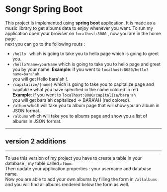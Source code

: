 # Songr Spring Boot 

This project is implemented using **spring boot** application.
It is made as a music library to get albums data to enjoy whenever you want.
To run my application open your browser on `localhost:8080` , now you are in the home page .  
next you can go to the following routs :
- `/hello ` which is going to take you to hello page which is going to greet you. 
- `/hello?name=yourName` which is going to take you to hello page and greet you by your name.
**Example**: if you went to `localhost:8080/hello?name=bara'ah`   
  you will get Hello bara'ah !.
- `/capitalize/{name}` which is going to take you to capitalize page and capitalize what you have specified in the name colored in red.  
**Example**: if you went to `localhost:8080/capitalize/bara'ah`   
you will get bara'ah capitalized => BARA'AH (red colored).
- `/album` which will take you to album page that will show you an album in JSON format. 
- `/albums` which will take you to albums page and show you a list of albums in JSON format. 
------------------------------------
## version 2 additions 
***
To use this version of my project you have to create a table in your database , my table called `album`.  
Then update your application.properties : your username and database name.  
Now you are able to add your own albums by filling the form in `/allalbums` and you will find all albums rendered below the form as well. 


